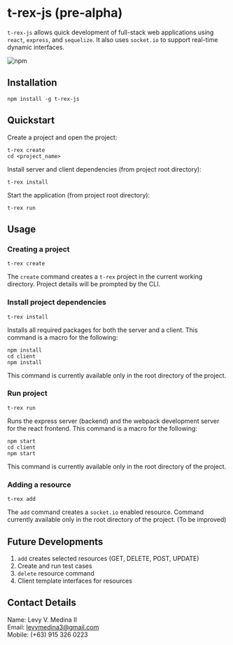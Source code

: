 # t-rex-js (pre-alpha)
```t-rex-js``` allows quick development of full-stack web applications using ```react```, ```express```, and ```sequelize```. It also uses ```socket.io``` to support real-time dynamic interfaces.

![npm](https://img.shields.io/npm/v/npm.svg?style=flat-square)

## Installation
```
npm install -g t-rex-js
```
## Quickstart
Create a project and open the project:
```
t-rex create
cd <project_name>
```
Install server and client dependencies (from project root directory):
```
t-rex install
```
Start the application (from project root directory):
```
t-rex run
```
## Usage
### Creating a project
```
t-rex create
```
The `create` command creates a `t-rex` project in the current working directory. Project details will be prompted by the CLI.

### Install project dependencies
```
t-rex install
```
Installs all required packages for both the server and a client. This command is a macro for the following:
```
npm install
cd client
npm install
```
This command is currently available only in the root directory of the project.

### Run project
```
t-rex run
```
Runs the express server (backend) and the webpack development server for the react frontend. This command is a macro for the following:
```
npm start
cd client
npm start
```
This command is currently available only in the root directory of the project.

### Adding a resource
```
t-rex add
```
The `add` command creates a `socket.io` enabled resource. Command currently available only in the root directory of the project. (To be improved)


## Future Developments
1. `add` creates selected resources (GET, DELETE, POST, UPDATE)
2. Create and run test cases
3. `delete` resource command
4. Client template interfaces for resources

## Contact Details
Name: Levy V. Medina II  
Email: levymedina3@gmail.com  
Mobile: (+63) 915 326 0223

